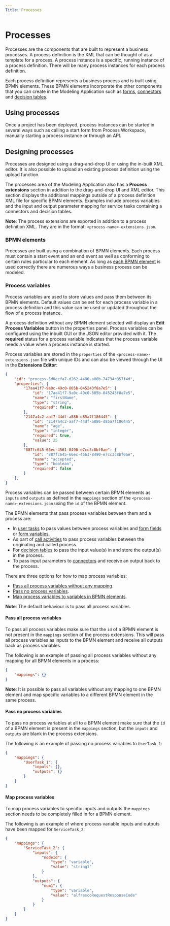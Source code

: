 ```yaml
---
Title: Processes
---
```


# Processes
Processes are the components that are built to represent a business processes. A process definition is the XML that can be thought of as a template for a process. A process instance is a specific, running instance of a process definition. There will be many process instances for each process definition. 

Each process definition represents a business process and is built using BPMN elements. These BPMN elements incorporate the other components that you can create in the Modeling Application  such as [forms](../modeling-forms/README.md), [connectors](../modeling-connectors/README.md) and [decision tables](../modeling-decisions.md). 

## Using processes
Once a project has been deployed, process instances can be started in several ways such as calling a start form from Process Workspace, manually starting a process instance or through an API.  

## Designing processes
Processes are designed using a drag-and-drop UI or using the in-built XML editor. It is also possible to upload an existing process definition using the upload function.

The processes area of the Modeling Application also has a **Process extensions** section in addition to the drag-and-drop UI and XML editor. This section displays the additional mappings outside of a process definition XML file for specific BPMN elements. Examples include process variables and the input and output parameter mapping for service tasks containing a connectors and decision tables. 

**Note**: The process extensions are exported in addition to a process definition XML. They are in the format: `<process-name>-extensions.json`.

### BPMN elements
Processes are built using a combination of BPMN elements. Each process must contain a start event and an end event as well as conforming to certain rules particular to each element. As long as [each BPMN element](../modeling-processes/processes-bpmn/README.md) is used correctly there are numerous ways a business process can be modeled.

### Process variables
Process variables are used to store values and pass them between its BPMN elements. Default values can be set for each process variable in a process definition and this value can be used or updated throughout the flow of a process instance.  

A process definition without any BPMN element selected will display an **Edit Process Variables** button in the properties panel. Process variables can be configured using the inbuilt GUI or the JSON editor provided with it. The **required** status for a process variable indicates that the process variable needs a value when a process instance is started.

Process variables are stored in the `properties` of the `<process-name>-extensions.json` file with unique IDs and can also be viewed through the UI in the **Extensions Editor**: 

```json
{
    "id": "process-5d0ecfa7-d262-4480-a00b-74734c857f4d",
    "properties": {
        "17aa41f7-9a0c-49c0-805b-045243f8a7e5": {
            "id": "17aa41f7-9a0c-49c0-805b-045243f8a7e5",
            "name": "firstName",
            "type": "string",
            "required": false,
        },
        "2147a4c2-aaf7-44df-a886-d85a7f186445": {
            "id": "2147a4c2-aaf7-44df-a886-d85a7f186445",
            "name": "age",
            "type": "integer",
            "required": true,
            "value": 25
        },
        "887fc645-66ec-4561-8490-e7cc3c8bf0ae": {
            "id": "887fc645-66ec-4561-8490-e7cc3c8bf0ae",
            "name": "accepted",
            "type": "boolean",
            "required": false
        }
    },
}
```

Process variables can be passed between certain BPMN elements as `inputs` and `outputs` as defined in the `mappings` section of the `<process-name>-extensions.json` using the `id` of the BPMN element. 

The BPMN elements that pass process variables between them and a process are:

* In [user tasks](../modeling-processes/processes-bpmn/bpmn-user.md) to pass values between process variables and [form fields](../modeling-forms/forms-fields.md) or [form variables](../modeling-forms/README.md#form-variables).
* As part of [call activities](../modeling-processes/process-bpmn/bpmn-call.md) to pass process variables between the originating and called process.
* For [decision tables](../modelding-decisions.md) to pass the input value(s) in and store the output(s) in the process.
* To pass input parameters to [connectors](../modeling-connectors/README.md) and receive an output back to the process. 

There are three options for how to map process variables: 

* [Pass all process variables without any mapping](#pass-all-process-variables).
* [Pass no process variables](#pass-no-process-variables). 
* [Map process variables to variables in BPMN elements](#map-process-variables).

**Note**: The default behaviour is to pass all process variables.

#### Pass all process variables
To pass all process variables make sure that the `id` of a BPMN element is not present in the `mappings` section of the process extensions. This will pass all process variables as inputs to the BPMN element and receive all outputs back as process variables. 

The following is an example of passing all process variables without any mapping for all BPMN elements in a process:

```json
{
    "mappings": {}
}
```

**Note**: It is possible to pass all variables without any mapping to one BPMN element and map specific variables to a different BPMN element in the same process. 

#### Pass no process variables
To pass no process variables at all to a BPMN element make sure that the `id` of a BPMN element is present in the `mappings` section, but the `inputs` and `outputs` are blank in the process extensions.

The following is an example of passing no process variables to `UserTask_1`:

```json
{
    "mappings": {
        "UserTask_1": {
            "inputs": {},
            "outputs": {}
        }
    }
}
```

#### Map process variables
To map process variables to specific inputs and outputs the `mappings` section needs to be completely filled in for a BPMN element. 

The following is an example of where process variable inputs and outputs have been mapped for `ServiceTask_2`: 

```json
{
    "mappings": {
        "ServiceTask_2": {
            "inputs": {
                "nodeId": {
                    "type": "variable",
                    "value": "string1"
                }
            },
            "outputs": {
                "num1": {
                    "type": "variable",
                    "value": "alfrescoRequestResponseCode"
                }
            }
        }
    }
}
```